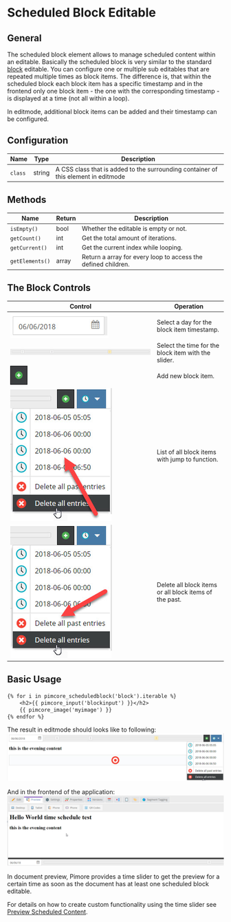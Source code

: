# Scheduled Block Editable

## General

The scheduled block element allows to manage scheduled content within an editable. 
Basically the scheduled block is very similar to the standard [block](./06_Block.md) editable.
You can configure one or multiple sub editables that are repeated multiple times as block items. 
The difference is, that within the scheduled block each block item has a specific timestamp and in 
the frontend only one block item - the one with the corresponding timestamp - is displayed at a time 
(not all within a loop).

In editmode, additional block items can be added and their timestamp can be configured. 

## Configuration

| Name        | Type      | Description                                                                                                                  |
|-------------|-----------|------------------------------------------------------------------------------------------------------------------------------|
| `class`     | string    | A CSS class that is added to the surrounding container of this element in editmode                                           |

## Methods

| Name            | Return    | Description                                                   |
|-----------------|-----------|---------------------------------------------------------------|
| `isEmpty()`     | bool      | Whether the editable is empty or not.                         |
| `getCount()`    | int       | Get the total amount of iterations.                           |
| `getCurrent()`  | int       | Get the current index while looping.                          |
| `getElements()` | array     | Return a array for every loop to access the defined children. |

## The Block Controls

| Control                                   | Operation                                |
|-------------------------------------------|------------------------------------------|
| ![Date Picker](../../img/scheduled_block_date.jpg)  | Select a day for the block item timestamp.|
| ![Slider](../../img/scheduled_block_slider.jpg)          | Select the time for the block item with the slider.|
| ![+](../../img/scheduled_block_plus.jpg) | Add new block item.                  |
| ![Block item menu](../../img/scheduled_block_item_menu.jpg) | List of all block items with jump to function.                  |
| ![Delete entries](../../img/scheduled_block_item_menu_delete.jpg) | Delete all block items or all block items of the past.                  |


## Basic Usage

```twig
{% for i in pimcore_scheduledblock('block').iterable %}
    <h2>{{ pimcore_input('blockinput') }}</h2>
    {{ pimcore_image('myimage') }}
{% endfor %}
```

The result in editmode should looks like to following: 
![Scheduled Block in editmode](../../img/scheduledblock_editmode.jpg)

And in the frontend of the application:
![Scheduled Block in the frontend](../../img/scheduledblock_preview.jpg)


In document preview, Pimore provides a time slider to get the preview for a certain time as soon as 
the document has at least one scheduled block editable. 

For details on how to create custom functionality using the time slider see 
[Preview Scheduled Content](../../19_Development_Tools_and_Details/39_Preview_Scheduled_Content.md).
